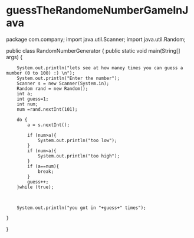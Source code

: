 # guessTheRandomeNumberGameInJava

package com.company;
import java.util.Scanner;
import java.util.Random;

public class RandomNumberGenerator {
    public static void main(String[] args) {
    
        System.out.println("lets see at how maney times you can guess a mumber (0 to 100) :) \n");
        System.out.println("Enter the number");
        Scanner s = new Scanner(System.in);
        Random rand = new Random();
        int a;
        int guess=1;
        int num;
        num =rand.nextInt(101);

        do {
            a = s.nextInt();

            if (num>a){
                System.out.println("too low");
            }
            if (num<a){
                System.out.println("too high");
            }
            if (a==num){
                break;
            }
            guess++;
        }while (true);



        System.out.println("you got in "+guess+" times");

    }
}
